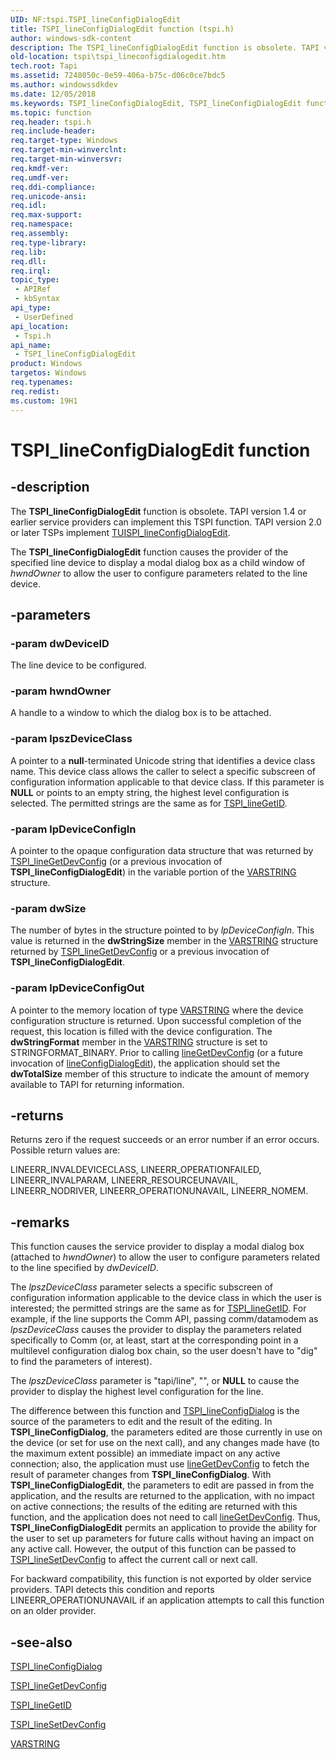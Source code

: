 ```yaml
---
UID: NF:tspi.TSPI_lineConfigDialogEdit
title: TSPI_lineConfigDialogEdit function (tspi.h)
author: windows-sdk-content
description: The TSPI_lineConfigDialogEdit function is obsolete. TAPI version 1.4 or earlier service providers can implement this TSPI function. TAPI version 2.0 or later TSPs implement TUISPI_lineConfigDialogEdit.
old-location: tspi\tspi_lineconfigdialogedit.htm
tech.root: Tapi
ms.assetid: 7248050c-0e59-406a-b75c-d06c0ce7bdc5
ms.author: windowssdkdev
ms.date: 12/05/2018
ms.keywords: TSPI_lineConfigDialogEdit, TSPI_lineConfigDialogEdit function [TAPI 2.2], _tspi_tspi_lineconfigdialogedit, tspi.tspi_lineconfigdialogedit, tspi/TSPI_lineConfigDialogEdit
ms.topic: function
req.header: tspi.h
req.include-header: 
req.target-type: Windows
req.target-min-winverclnt: 
req.target-min-winversvr: 
req.kmdf-ver: 
req.umdf-ver: 
req.ddi-compliance: 
req.unicode-ansi: 
req.idl: 
req.max-support: 
req.namespace: 
req.assembly: 
req.type-library: 
req.lib: 
req.dll: 
req.irql: 
topic_type:
 - APIRef
 - kbSyntax
api_type:
 - UserDefined
api_location:
 - Tspi.h
api_name:
 - TSPI_lineConfigDialogEdit
product: Windows
targetos: Windows
req.typenames: 
req.redist: 
ms.custom: 19H1
---
```


# TSPI_lineConfigDialogEdit function


## -description


The 
<b>TSPI_lineConfigDialogEdit</b> function is obsolete. TAPI version 1.4 or earlier service providers can implement this TSPI function. TAPI version 2.0 or later TSPs implement 
<a href="https://docs.microsoft.com/windows/desktop/api/tspi/nf-tspi-tuispi_lineconfigdialogedit">TUISPI_lineConfigDialogEdit</a>.

The 
<b>TSPI_lineConfigDialogEdit</b> function causes the provider of the specified line device to display a modal dialog box as a child window of <i>hwndOwner</i> to allow the user to configure parameters related to the line device.


## -parameters




### -param dwDeviceID

The line device to be configured.


### -param hwndOwner

A handle to a window to which the dialog box is to be attached.


### -param lpszDeviceClass

A pointer to a <b>null</b>-terminated Unicode string that identifies a device class name. This device class allows the caller to select a specific subscreen of configuration information applicable to that device class. If this parameter is <b>NULL</b> or points to an empty string, the highest level configuration is selected. The permitted strings are the same as for 
<a href="https://docs.microsoft.com/windows/desktop/api/tspi/nf-tspi-tspi_linegetid">TSPI_lineGetID</a>.


### -param lpDeviceConfigIn

A pointer to the opaque configuration data structure that was returned by 
<a href="https://docs.microsoft.com/windows/desktop/api/tspi/nf-tspi-tspi_linegetdevconfig">TSPI_lineGetDevConfig</a> (or a previous invocation of 
<b>TSPI_lineConfigDialogEdit</b>) in the variable portion of the 
<a href="https://docs.microsoft.com/windows/desktop/api/tapi/ns-tapi-varstring_tag">VARSTRING</a> structure.


### -param dwSize

The number of bytes in the structure pointed to by <i>lpDeviceConfigIn</i>. This value is returned in the <b>dwStringSize</b> member in the 
<a href="https://docs.microsoft.com/windows/desktop/api/tapi/ns-tapi-varstring_tag">VARSTRING</a> structure returned by 
<a href="https://docs.microsoft.com/windows/desktop/api/tspi/nf-tspi-tspi_linegetdevconfig">TSPI_lineGetDevConfig</a> or a previous invocation of 
<b>TSPI_lineConfigDialogEdit</b>.


### -param lpDeviceConfigOut

A pointer to the memory location of type 
<a href="https://docs.microsoft.com/windows/desktop/api/tapi/ns-tapi-varstring_tag">VARSTRING</a> where the device configuration structure is returned. Upon successful completion of the request, this location is filled with the device configuration. The <b>dwStringFormat</b> member in the 
<a href="https://docs.microsoft.com/windows/desktop/api/tapi/ns-tapi-varstring_tag">VARSTRING</a> structure is set to STRINGFORMAT_BINARY. Prior to calling 
<a href="https://docs.microsoft.com/windows/desktop/api/tapi/nf-tapi-linegetdevconfig">lineGetDevConfig</a> (or a future invocation of 
<a href="https://docs.microsoft.com/windows/desktop/api/tapi/nf-tapi-lineconfigdialogedit">lineConfigDialogEdit</a>), the application should set the <b>dwTotalSize</b> member of this structure to indicate the amount of memory available to TAPI for returning information.


## -returns



Returns zero if the request succeeds or an error number if an error occurs. Possible return values are:

LINEERR_INVALDEVICECLASS, LINEERR_OPERATIONFAILED, LINEERR_INVALPARAM, LINEERR_RESOURCEUNAVAIL, LINEERR_NODRIVER, LINEERR_OPERATIONUNAVAIL, LINEERR_NOMEM.




## -remarks



This function causes the service provider to display a modal dialog box (attached to <i>hwndOwner</i>) to allow the user to configure parameters related to the line specified by <i>dwDeviceID</i>.

The <i>lpszDeviceClass</i> parameter selects a specific subscreen of configuration information applicable to the device class in which the user is interested; the permitted strings are the same as for 
<a href="https://docs.microsoft.com/windows/desktop/api/tspi/nf-tspi-tspi_linegetid">TSPI_lineGetID</a>. For example, if the line supports the Comm API, passing comm/datamodem as <i>lpszDeviceClass</i> causes the provider to display the parameters related specifically to Comm (or, at least, start at the corresponding point in a multilevel configuration dialog box chain, so the user doesn't have to "dig" to find the parameters of interest).

The <i>lpszDeviceClass</i> parameter is "tapi/line", "", or <b>NULL</b> to cause the provider to display the highest level configuration for the line.

The difference between this function and 
<a href="https://docs.microsoft.com/windows/desktop/api/tspi/nf-tspi-tspi_lineconfigdialog">TSPI_lineConfigDialog</a> is the source of the parameters to edit and the result of the editing. In 
<b>TSPI_lineConfigDialog</b>, the parameters edited are those currently in use on the device (or set for use on the next call), and any changes made have (to the maximum extent possible) an immediate impact on any active connection; also, the application must use 
<a href="https://docs.microsoft.com/windows/desktop/api/tapi/nf-tapi-linegetdevconfig">lineGetDevConfig</a> to fetch the result of parameter changes from 
<b>TSPI_lineConfigDialog</b>. With 
<b>TSPI_lineConfigDialogEdit</b>, the parameters to edit are passed in from the application, and the results are returned to the application, with no impact on active connections; the results of the editing are returned with this function, and the application does not need to call 
<a href="https://docs.microsoft.com/windows/desktop/api/tapi/nf-tapi-linegetdevconfig">lineGetDevConfig</a>. Thus, 
<b>TSPI_lineConfigDialogEdit</b> permits an application to provide the ability for the user to set up parameters for future calls without having an impact on any active call. However, the output of this function can be passed to 
<a href="https://docs.microsoft.com/windows/desktop/api/tspi/nf-tspi-tspi_linesetdevconfig">TSPI_lineSetDevConfig</a> to affect the current call or next call.

For backward compatibility, this function is not exported by older service providers. TAPI detects this condition and reports LINEERR_OPERATIONUNAVAIL if an application attempts to call this function on an older provider.




## -see-also




<a href="https://docs.microsoft.com/windows/desktop/api/tspi/nf-tspi-tspi_lineconfigdialog">TSPI_lineConfigDialog</a>



<a href="https://docs.microsoft.com/windows/desktop/api/tspi/nf-tspi-tspi_linegetdevconfig">TSPI_lineGetDevConfig</a>



<a href="https://docs.microsoft.com/windows/desktop/api/tspi/nf-tspi-tspi_linegetid">TSPI_lineGetID</a>



<a href="https://docs.microsoft.com/windows/desktop/api/tspi/nf-tspi-tspi_linesetdevconfig">TSPI_lineSetDevConfig</a>



<a href="https://docs.microsoft.com/windows/desktop/api/tapi/ns-tapi-varstring_tag">VARSTRING</a>
 

 

